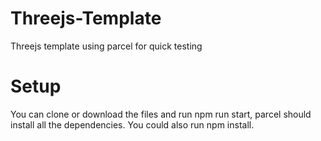 # Threejs-Template
Threejs template using parcel for quick testing
# Setup
You can clone or download the files and run npm run start, parcel should install all the dependencies. You could also run npm install. 
